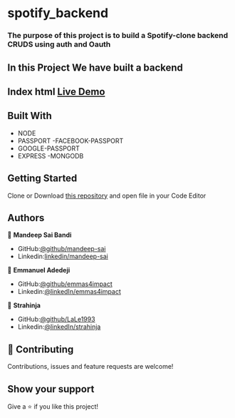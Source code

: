 # spotify_backend

### The purpose of this project is to build a Spotify-clone backend CRUDS using auth and Oauth
## In this Project We have built a backend
## Index html [Live Demo]()

## Built With
- NODE
- PASSPORT
-FACEBOOK-PASSPORT
- GOOGLE-PASSPORT
- EXPRESS 
-MONGODB
## Getting Started
Clone or Download [this repository](https://github.com/emmas4impact/spotify_backend) and open file in your Code Editor
## Authors
:bust_in_silhouette: **Mandeep Sai Bandi**
- GitHub:[@github/mandeep-sai](https://github.com/Mandeep-Sai)
- Linkedin:[linkedin/mandeep-sai](https://www.linkedin.com/in/mandeep-sai-5297b1104/)

:bust_in_silhouette: **Emmanuel Adedeji**
- GitHub:[@github/emmas4impact](https://github.com/emmas4impact)
- Linkedin:[@linkedIn/emmas4impact](https://www.linkedin.com/in/emmas4impact/)

:bust_in_silhouette: **Strahinja**
- GitHub:[@github/LaLe1993](https://github.com/LaLe1993)
- Linkedin:[@linkedIn/strahinja](https://www.linkedin.com/in/strahinja-lalovic-b86685b7/)



## :handshake: Contributing
Contributions, issues and feature requests are welcome!

## Show your support
Give a :star:️ if you like this project!
